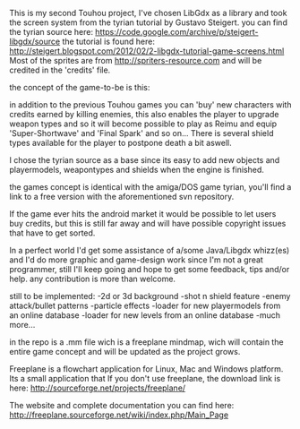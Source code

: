 This is my second Touhou project, I've chosen LibGdx as a  library and took the screen system from the tyrian tutorial by Gustavo Steigert.
you can find the tyrian source here: https://code.google.com/archive/p/steigert-libgdx/source
the tutorial is found here: http://steigert.blogspot.com/2012/02/2-libgdx-tutorial-game-screens.html
Most of the sprites are from http://spriters-resource.com and will be credited in the 'credits' file.

the concept of the game-to-be is this:

in addition to the previous Touhou games you can 'buy' new characters with credits earned by killing enemies,
this also enables the player to upgrade weapon types and so it will become possible to play as Reimu and
equip 'Super-Shortwave' and 'Final Spark' and so on...
There is several shield types available for the player to postpone death a bit aswell.

I chose the tyrian source as a base since its easy to add new objects and playermodels, weapontypes and shields
when the engine is finished.

the games concept is identical with the amiga/DOS game tyrian, you'll find a link to a free version with the aforementioned
svn repository.

If the game ever hits the android market it would be possible to let users buy credits, but this is still far away
and will have possible copyright issues that have to get sorted.

In a perfect world I'd get some assistance of a/some Java/Libgdx whizz(es) and I'd do more graphic and game-design work
since I'm not a great programmer, still I'll keep going and hope to get some feedback, tips and/or help.
any contribution is more than welcome.

still to be implemented:
-2d or 3d background
-shot n shield feature
-enemy attack/bullet patterns
-particle effects
-loader for new playermodels from an online database
-loader for new levels from an online database
-much more...

in the repo is a .mm file wich is a freeplane mindmap, wich will contain the entire game concept and will be updated as the project grows.

Freeplane is a flowchart application for Linux, Mac and Windows platform.
Its a small application that 
If you don't use freeplane, the download link is here:
http://sourceforge.net/projects/freeplane/

The website and complete documentation you can find here:
http://freeplane.sourceforge.net/wiki/index.php/Main_Page
